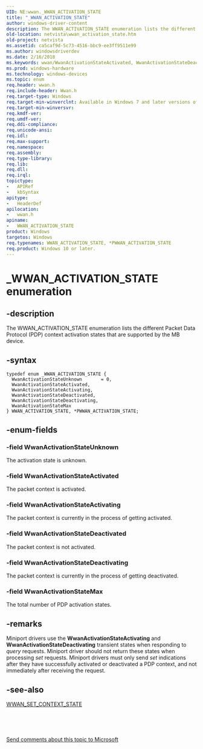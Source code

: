 ```yaml
---
UID: NE:wwan._WWAN_ACTIVATION_STATE
title: "_WWAN_ACTIVATION_STATE"
author: windows-driver-content
description: The WWAN_ACTIVATION_STATE enumeration lists the different Packet Data Protocol (PDP) context activation states that are supported by the MB device.
old-location: netvista\wwan_activation_state.htm
old-project: netvista
ms.assetid: ca5caf9d-5c73-4516-bbc9-ee3ff9511e99
ms.author: windowsdriverdev
ms.date: 2/16/2018
ms.keywords: wwan/WwanActivationStateActivated, WwanActivationStateDeactivating, netvista.wwan_activation_state, wwan/WwanActivationStateUnknown, WwanActivationStateMax, WWAN_ACTIVATION_STATE enumeration [Network Drivers Starting with Windows Vista], wwan/WWAN_ACTIVATION_STATE, WWAN_ACTIVATION_STATE, *PWWAN_ACTIVATION_STATE, WwanActivationStateUnknown, PWWAN_ACTIVATION_STATE enumeration pointer [Network Drivers Starting with Windows Vista], _WWAN_ACTIVATION_STATE, wwan/WwanActivationStateActivating, WwanActivationStateActivated, wwan/PWWAN_ACTIVATION_STATE, WwanRef_d1e0cf59-316c-45a2-8ae3-231c30cae091.xml, wwan/WwanActivationStateDeactivating, WwanActivationStateDeactivated, wwan/WwanActivationStateMax, wwan/WwanActivationStateDeactivated, WwanActivationStateActivating, PWWAN_ACTIVATION_STATE
ms.prod: windows-hardware
ms.technology: windows-devices
ms.topic: enum
req.header: wwan.h
req.include-header: Wwan.h
req.target-type: Windows
req.target-min-winverclnt: Available in Windows 7 and later versions of Windows.
req.target-min-winversvr: 
req.kmdf-ver: 
req.umdf-ver: 
req.ddi-compliance: 
req.unicode-ansi: 
req.idl: 
req.max-support: 
req.namespace: 
req.assembly: 
req.type-library: 
req.lib: 
req.dll: 
req.irql: 
topictype:
-	APIRef
-	kbSyntax
apitype:
-	HeaderDef
apilocation:
-	wwan.h
apiname:
-	WWAN_ACTIVATION_STATE
product: Windows
targetos: Windows
req.typenames: WWAN_ACTIVATION_STATE, *PWWAN_ACTIVATION_STATE
req.product: Windows 10 or later.
---
```


# _WWAN_ACTIVATION_STATE enumeration


## -description


The WWAN_ACTIVATION_STATE enumeration lists the different Packet Data Protocol (PDP) context
  activation states that are supported by the MB device.


## -syntax


````
typedef enum _WWAN_ACTIVATION_STATE { 
  WwanActivationStateUnknown       = 0,
  WwanActivationStateActivated,
  WwanActivationStateActivating,
  WwanActivationStateDeactivated,
  WwanActivationStateDeactivating,
  WwanActivationStateMax
} WWAN_ACTIVATION_STATE, *PWWAN_ACTIVATION_STATE;
````


## -enum-fields




### -field WwanActivationStateUnknown

The activation state is unknown.


### -field WwanActivationStateActivated

The packet context is activated.


### -field WwanActivationStateActivating

The packet context is currently in the process of getting activated.


### -field WwanActivationStateDeactivated

The packet context is not activated.


### -field WwanActivationStateDeactivating

The packet context is currently in the process of getting deactivated.


### -field WwanActivationStateMax

The total number of PDP activation states.


## -remarks



Miniport drivers use the 
    <b>WwanActivationStateActivating</b> and 
    <b>WwanActivationStateDeactivating</b> transient states when responding to 
    <i>query</i> requests. Miniport driver should not return these states when processing 
    <i>set</i> requests. Miniport drivers must only send 
    <i>set</i> indications after they have successfully activated or deactivated a PDP context, and not
    immediately after receiving the request.




## -see-also

<a href="..\wwan\ns-wwan-_wwan_set_context_state.md">WWAN_SET_CONTEXT_STATE</a>



 

 

<a href="mailto:wsddocfb@microsoft.com?subject=Documentation%20feedback [netvista\netvista]:%20WWAN_ACTIVATION_STATE enumeration%20 RELEASE:%20(2/16/2018)&amp;body=%0A%0APRIVACY STATEMENT%0A%0AWe use your feedback to improve the documentation. We don't use your email address for any other purpose, and we'll remove your email address from our system after the issue that you're reporting is fixed. While we're working to fix this issue, we might send you an email message to ask for more info. Later, we might also send you an email message to let you know that we've addressed your feedback.%0A%0AFor more info about Microsoft's privacy policy, see http://privacy.microsoft.com/en-us/default.aspx." title="Send comments about this topic to Microsoft">Send comments about this topic to Microsoft</a>

